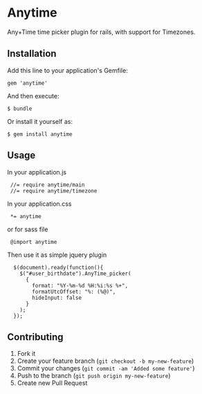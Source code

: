 # Anytime

Any+Time time picker plugin for rails, with support for Timezones.

## Installation

Add this line to your application's Gemfile:

    gem 'anytime'

And then execute:

    $ bundle

Or install it yourself as:

    $ gem install anytime

## Usage

In your application.js 

     //= require anytime/main
     //= require anytime/timezone

In your application.css

     *= anytime

or for sass file

     @import anytime

Then use it as simple jquery plugin


      $(document).ready(function(){
        $("#user_birthdate").AnyTime_picker(
          { 
            format: "%Y-%m-%d %H:%i:%s %+",
            formatUtcOffset: "%: (%@)",
            hideInput: false
          }
        );
      });     


## Contributing

1. Fork it
2. Create your feature branch (`git checkout -b my-new-feature`)
3. Commit your changes (`git commit -am 'Added some feature'`)
4. Push to the branch (`git push origin my-new-feature`)
5. Create new Pull Request

